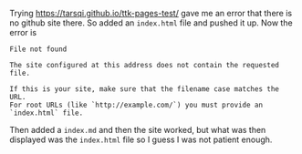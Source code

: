 

Trying https://tarsqi.github.io/ttk-pages-test/  gave me an error that there is no github site there. So added an `index.html` file and pushed it up. Now the error is 

```
File not found

The site configured at this address does not contain the requested file.

If this is your site, make sure that the filename case matches the URL.
For root URLs (like `http://example.com/`) you must provide an `index.html` file.
```

Then added a `index.md` and then the site worked, but what was then displayed was the `index.html` file so I guess I was not patient enough.

